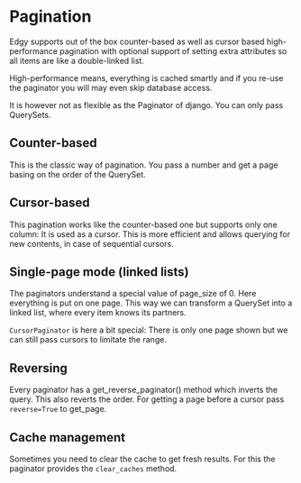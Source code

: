 # Pagination

Edgy supports out of the box counter-based as well as cursor based high-performance pagination with optional support
of setting extra attributes so all items are like a double-linked list.

High-performance means, everything is cached smartly and if you re-use the paginator you will may
even skip database access.

It is however not as flexible as the Paginator of django. You can only pass QuerySets.

## Counter-based

This is the classic way of pagination. You pass a number and get a page basing on the order of the QuerySet.


## Cursor-based

This pagination works like the counter-based one but supports only one column: It is used as a cursor.
This is more efficient and allows querying for new contents, in case of sequential cursors.


## Single-page mode (linked lists)

The paginators understand a special value of page_size of 0. Here everything is put on one page.
This way we can transform a QuerySet into a linked list, where every item knows its partners.

`CursorPaginator` is here a bit special: There is only one page shown but we can still pass cursors to limitate the range.


## Reversing

Every paginator has a get_reverse_paginator() method which inverts the query. This also reverts the order.
For getting a page before a cursor pass `reverse=True` to get_page.

## Cache management

Sometimes you need to clear the cache to get fresh results. For this the paginator provides the
`clear_caches` method.
